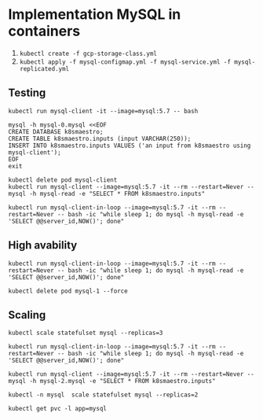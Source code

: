 # Implementation MySQL in containers

1. ``kubectl create -f gcp-storage-class.yml``
2. ``kubectl apply -f mysql-configmap.yml -f mysql-service.yml -f mysql-replicated.yml``

## Testing

```
kubectl run mysql-client -it --image=mysql:5.7 -- bash

mysql -h mysql-0.mysql <<EOF
CREATE DATABASE k8smaestro;
CREATE TABLE k8smaestro.inputs (input VARCHAR(250));
INSERT INTO k8smaestro.inputs VALUES ('an input from k8smaestro using mysql-client');
EOF
exit

kubectl delete pod mysql-client
kubectl run mysql-client --image=mysql:5.7 -it --rm --restart=Never -- mysql -h mysql-read -e "SELECT * FROM k8smaestro.inputs"

kubectl run mysql-client-in-loop --image=mysql:5.7 -it --rm --restart=Never -- bash -ic "while sleep 1; do mysql -h mysql-read -e 'SELECT @@server_id,NOW()'; done"
```

## High avability

```
kubectl run mysql-client-in-loop --image=mysql:5.7 -it --rm --restart=Never -- bash -ic "while sleep 1; do mysql -h mysql-read -e 'SELECT @@server_id,NOW()'; done"

kubectl delete pod mysql-1 --force
```

## Scaling

```
kubectl scale statefulset mysql --replicas=3

kubectl run mysql-client-in-loop --image=mysql:5.7 -it --rm --restart=Never -- bash -ic "while sleep 1; do mysql -h mysql-read -e 'SELECT @@server_id,NOW()'; done"

kubectl run mysql-client --image=mysql:5.7 -it --rm --restart=Never -- mysql -h mysql-2.mysql -e "SELECT * FROM k8smaestro.inputs"

kubectl -n mysql  scale statefulset mysql --replicas=2

kubectl get pvc -l app=mysql
```